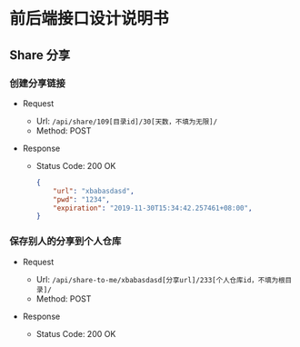 # 前后端接口设计说明书

## Share 分享

### 创建分享链接

* Request
  * Url: `/api/share/109[目录id]/30[天数，不填为无限]/`
  * Method: POST

* Response
  * Status Code: 200 OK

    ```json
    {
        "url": "xbabasdasd",
        "pwd": "1234",
        "expiration": "2019-11-30T15:34:42.257461+08:00",
    }
    ```

### 保存别人的分享到个人仓库

* Request
  * Url: `/api/share-to-me/xbabasdasd[分享url]/233[个人仓库id，不填为根目录]/`
  * Method: POST

* Response
  * Status Code: 200 OK
